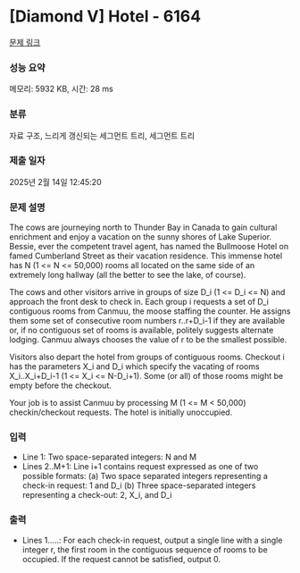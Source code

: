 # [Diamond V] Hotel - 6164 

[문제 링크](https://www.acmicpc.net/problem/6164) 

### 성능 요약

메모리: 5932 KB, 시간: 28 ms

### 분류

자료 구조, 느리게 갱신되는 세그먼트 트리, 세그먼트 트리

### 제출 일자

2025년 2월 14일 12:45:20

### 문제 설명

<p>The cows are journeying north to Thunder Bay in Canada to gain cultural enrichment and enjoy a vacation on the sunny shores of Lake Superior. Bessie, ever the competent travel agent, has named the Bullmoose Hotel on famed Cumberland Street as their vacation residence. This immense hotel has N (1 <= N <= 50,000) rooms all located on the same side of an extremely long hallway (all the better to see the lake, of course).</p>

<p>The cows and other visitors arrive in groups of size D_i (1 <= D_i <= N) and approach the front desk to check in. Each group i requests a set of D_i contiguous rooms from Canmuu, the moose staffing the counter.  He assigns them some set of consecutive room numbers r..r+D_i-1 if they are available or, if no contiguous set of rooms is available, politely suggests alternate lodging. Canmuu always chooses the value of r to be the smallest possible.</p>

<p>Visitors also depart the hotel from groups of contiguous rooms. Checkout i has the parameters X_i and D_i which specify the vacating of rooms X_i..X_i+D_i-1 (1 <= X_i <= N-D_i+1). Some (or all) of those rooms might be empty before the checkout.</p>

<p>Your job is to assist Canmuu by processing M (1 <= M < 50,000) checkin/checkout requests. The hotel is initially unoccupied.</p>

### 입력 

 <ul>
	<li>Line 1: Two space-separated integers: N and M</li>
	<li>Lines 2..M+1: Line i+1 contains request expressed as one of two possible formats: (a) Two space separated integers representing a check-in request: 1 and D_i (b) Three space-separated integers representing a check-out: 2, X_i, and D_i</li>
</ul>

<p> </p>

### 출력 

 <ul>
	<li>Lines 1.....: For each check-in request, output a single line with a single integer r, the first room in the contiguous sequence of rooms to be occupied. If the request cannot be satisfied, output 0.</li>
</ul>

<p> </p>

